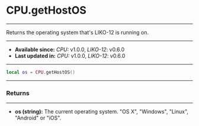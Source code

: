 # CPU.getHostOS
---

Returns the operating system that's LIKO-12 is running on.

---

* **Available since:** _CPU:_ v1.0.0, _LIKO-12_: v0.6.0
* **Last updated in:** _CPU:_ v1.0.0, _LIKO-12_: v0.6.0

---

```lua
local os = CPU.getHostOS()
```

---
### Returns
---

* **os (string):** The current operating system. "OS X", "Windows", "Linux", "Android" or "iOS".

